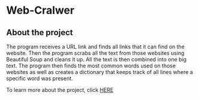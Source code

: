 # Web-Cralwer

## About the project
The program receives a URL link and finds all links that it can find on the website. Then the program scrabs all the text from those websites using Beautiful Soup 
and cleans it up. All the text is then combined into one big text. The program then finds the most common words used on those websites as well as creates
a dictionary that keeps track of all lines where a specific word was present.

To learn more about the project, click [HERE](/Web-Crawler/Web_crawler_report.pdf)
